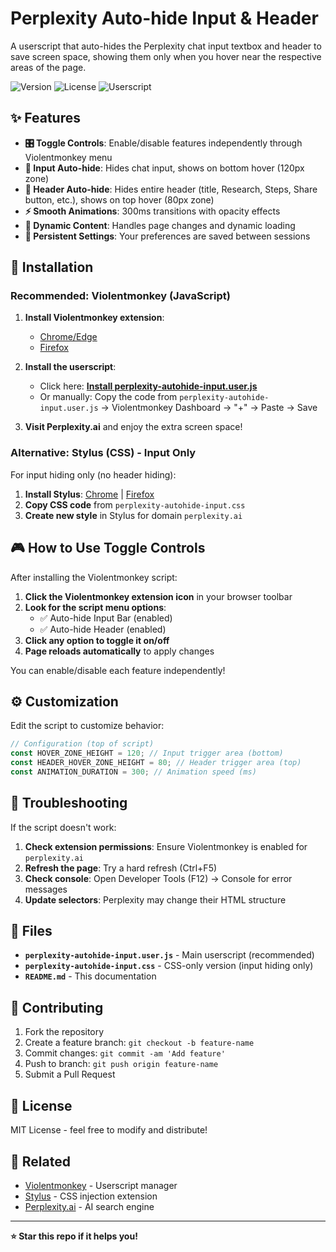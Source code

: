 # Perplexity Auto-hide Input & Header

A userscript that auto-hides the Perplexity chat input textbox and header to save screen space, showing them only when you hover near the respective areas of the page.

![Version](https://img.shields.io/badge/version-2.0-blue)
![License](https://img.shields.io/badge/license-MIT-green)
![Userscript](https://img.shields.io/badge/userscript-Violentmonkey-orange)

## ✨ Features

- **🎛️ Toggle Controls**: Enable/disable features independently through Violentmonkey menu
- **📱 Input Auto-hide**: Hides chat input, shows on bottom hover (120px zone)
- **🎯 Header Auto-hide**: Hides entire header (title, Research, Steps, Share button, etc.), shows on top hover (80px zone)
- **⚡ Smooth Animations**: 300ms transitions with opacity effects
- **🔄 Dynamic Content**: Handles page changes and dynamic loading
- **💾 Persistent Settings**: Your preferences are saved between sessions

## 🚀 Installation

### Recommended: Violentmonkey (JavaScript)

1. **Install Violentmonkey extension**:
   - [Chrome/Edge](https://chrome.google.com/webstore/detail/violentmonkey/jinjaccalgkegednnccohejagnlnfdag)
   - [Firefox](https://addons.mozilla.org/en-US/firefox/addon/violentmonkey/)

2. **Install the userscript**:
   - Click here: [**Install perplexity-autohide-input.user.js**](https://github.com/YOUR_USERNAME/perplexity-autohide-userscript/raw/main/perplexity-autohide-input.user.js)
   - Or manually: Copy the code from `perplexity-autohide-input.user.js` → Violentmonkey Dashboard → "+" → Paste → Save

3. **Visit Perplexity.ai** and enjoy the extra screen space!

### Alternative: Stylus (CSS) - Input Only

For input hiding only (no header hiding):

1. **Install Stylus**: [Chrome](https://chrome.google.com/webstore/detail/stylus/clngdbkpkpeebahjckkjfobafhncgmne) | [Firefox](https://addons.mozilla.org/en-US/firefox/addon/styl-us/)
2. **Copy CSS code** from `perplexity-autohide-input.css`
3. **Create new style** in Stylus for domain `perplexity.ai`

## 🎮 How to Use Toggle Controls

After installing the Violentmonkey script:

1. **Click the Violentmonkey extension icon** in your browser toolbar
2. **Look for the script menu options**:
   - ✅ Auto-hide Input Bar (enabled)
   - ✅ Auto-hide Header (enabled)
3. **Click any option to toggle it on/off**
4. **Page reloads automatically** to apply changes

You can enable/disable each feature independently!

## ⚙️ Customization

Edit the script to customize behavior:

```javascript
// Configuration (top of script)
const HOVER_ZONE_HEIGHT = 120; // Input trigger area (bottom)
const HEADER_HOVER_ZONE_HEIGHT = 80; // Header trigger area (top)
const ANIMATION_DURATION = 300; // Animation speed (ms)
```

## 🐛 Troubleshooting

If the script doesn't work:

1. **Check extension permissions**: Ensure Violentmonkey is enabled for `perplexity.ai`
2. **Refresh the page**: Try a hard refresh (Ctrl+F5)
3. **Check console**: Open Developer Tools (F12) → Console for error messages
4. **Update selectors**: Perplexity may change their HTML structure

## 📁 Files

- **`perplexity-autohide-input.user.js`** - Main userscript (recommended)
- **`perplexity-autohide-input.css`** - CSS-only version (input hiding only)
- **`README.md`** - This documentation

## 🤝 Contributing

1. Fork the repository
2. Create a feature branch: `git checkout -b feature-name`
3. Commit changes: `git commit -am 'Add feature'`
4. Push to branch: `git push origin feature-name`
5. Submit a Pull Request

## 📝 License

MIT License - feel free to modify and distribute!

## 🔗 Related

- [Violentmonkey](https://violentmonkey.github.io/) - Userscript manager
- [Stylus](https://add0n.com/stylus.html) - CSS injection extension
- [Perplexity.ai](https://www.perplexity.ai/) - AI search engine

---

**⭐ Star this repo if it helps you!**
